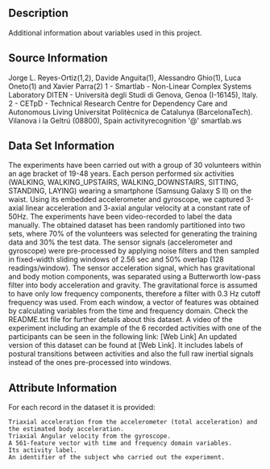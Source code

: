 ## Description
Additional information about variables used in this project.

## Source Information

Jorge L. Reyes-Ortiz(1,2), Davide Anguita(1), Alessandro Ghio(1), Luca Oneto(1) and Xavier Parra(2) 1 - Smartlab - Non-Linear 
Complex Systems Laboratory DITEN - Università degli Studi di Genova, Genoa (I-16145), Italy. 2 - CETpD - Technical Research Centre 
for Dependency Care and Autonomous Living Universitat Politècnica de Catalunya (BarcelonaTech). Vilanova i la Geltrú (08800), 
Spain activityrecognition '@' smartlab.ws

## Data Set Information

The experiments have been carried out with a group of 30 volunteers within an age bracket of 19-48 years. Each person performed six activities (WALKING, WALKING_UPSTAIRS, WALKING_DOWNSTAIRS, SITTING, STANDING, LAYING) wearing a smartphone (Samsung Galaxy S II) on the waist. Using its embedded accelerometer and gyroscope, we captured 3-axial linear acceleration and 3-axial angular velocity at a constant rate of 50Hz. The experiments have been video-recorded to label the data manually. The obtained dataset has been randomly partitioned into two sets, where 70% of the volunteers was selected for generating the training data and 30% the test data. The sensor signals (accelerometer and gyroscope) were pre-processed by applying noise filters and then sampled in fixed-width sliding windows of 2.56 sec and 50% overlap (128 readings/window). The sensor acceleration signal, which has gravitational and body motion components, was separated using a Butterworth low-pass filter into body acceleration and gravity. The gravitational force is assumed to have only low frequency components, therefore a filter with 0.3 Hz cutoff frequency was used. From each window, a vector of features was obtained by calculating variables from the time and frequency domain. Check the README.txt file for further details about this dataset. A video of the experiment including an example of the 6 recorded activities with one of the participants can be seen in the following link: [Web Link] An updated version of this dataset can be found at [Web Link]. It includes labels of postural transitions between activities and also the full raw inertial signals instead of the ones pre-processed into windows.

## Attribute Information

For each record in the dataset it is provided:

    Triaxial acceleration from the accelerometer (total acceleration) and the estimated body acceleration.
    Triaxial Angular velocity from the gyroscope.
    A 561-feature vector with time and frequency domain variables.
    Its activity label.
    An identifier of the subject who carried out the experiment.
